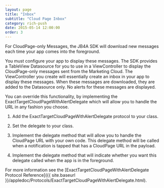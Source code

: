 ```yaml
---
layout: page
title: "Inbox"
subtitle: "Cloud Page Inbox"
category: rich-push
date: 2015-05-14 12:00:00
order: 3
---
```

For CloudPage-only Messages, the JB4A SDK will download new messages each time your app comes into the foreground.

You must configure your app to display these messages. The SDK provides a TableView Datasource for you to use in a ViewController to display the CloudPage-only messages sent from the Marketing Cloud. The ViewController you create will essentially create an inbox in your app to display these messages.  When these messages are downloaded, they are added to the Datasource only.  No alerts for these messages are displayed.

<script src="https://gist.github.com/sfmc-mobilepushsdk/f278db5683b7aec102f3.js"></script>

You can override this functionality, by implementing the ExactTargetCloudPageWithAlertDelegate which will allow you to handle the URL in any fashion you choose.

1.	Add the ExactTargetCloudPageWithAlertDelegate protocol to your class.

	<script src="https://gist.github.com/sfmc-mobilepushsdk/f582cc17d22723d590c28c706a42e7d1.js"></script>

1. Set the delegate to your class.

    <script src="https://gist.github.com/sfmc-mobilepushsdk/e3df64163d067f3b559b84c057b82499.js"></script>

1.	Implement the delegate method that will allow you to handle the CloudPage URL with your own code.  This delegate method will be called when a notification is tapped that has a CloudPage URL in the payload.

	<script src="https://gist.github.com/sfmc-mobilepushsdk/a8a1922c436db0224038c9e337dc8a99.js"></script>

1.  Implement the delegate method that will indicate whether you want this delegate called when the app is in the foreground.

	<script src="https://gist.github.com/sfmc-mobilepushsdk/74ca87449cf6e782a8ddbb3ebaea3586.js"></script>

For more information see the [ExactTargetCloudPageWithAlertDelegate Protocol Reference]({{ site.baseurl }}/appledoc/Protocols/ExactTargetCloudPageWithAlertDelegate.html).